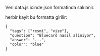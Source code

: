 Veri data.js icinde json formatinda saklanir.

herbir kayit bu formatta girilir: 
```
{
  "tags": ["resmi", "vize"],
  "question": "Bluecard nasil aliniyor",
  "answer": "...",
  "color": "blue"
}
```

